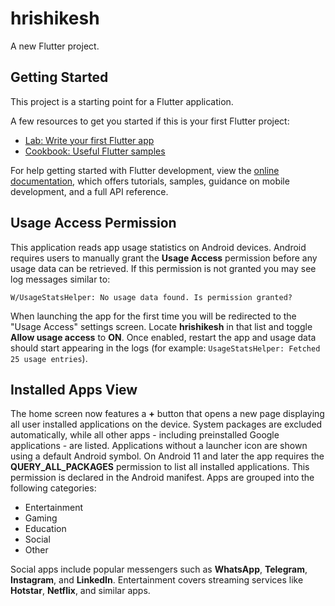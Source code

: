 # hrishikesh

A new Flutter project.

## Getting Started

This project is a starting point for a Flutter application.

A few resources to get you started if this is your first Flutter project:

- [Lab: Write your first Flutter app](https://docs.flutter.dev/get-started/codelab)
- [Cookbook: Useful Flutter samples](https://docs.flutter.dev/cookbook)

For help getting started with Flutter development, view the
[online documentation](https://docs.flutter.dev/), which offers tutorials,
samples, guidance on mobile development, and a full API reference.

## Usage Access Permission

This application reads app usage statistics on Android devices. Android
requires users to manually grant the **Usage Access** permission before any
usage data can be retrieved. If this permission is not granted you may see log
messages similar to:

```
W/UsageStatsHelper: No usage data found. Is permission granted?
```

When launching the app for the first time you will be redirected to the
"Usage Access" settings screen. Locate **hrishikesh** in that list and toggle
**Allow usage access** to **ON**. Once enabled, restart the app and usage data
should start appearing in the logs (for example:
`UsageStatsHelper: Fetched 25 usage entries`).

## Installed Apps View

The home screen now features a **+** button that opens a new page
displaying all user installed applications on the device. System
packages are excluded automatically, while all other apps - including
preinstalled Google applications - are listed. Applications without a
launcher icon are shown using a default Android symbol. On Android 11 and
later the app requires the **QUERY_ALL_PACKAGES** permission to list all
installed applications. This permission is declared in the Android
manifest. Apps are
grouped into the following categories:

- Entertainment
- Gaming
- Education
- Social
- Other

Social apps include popular messengers such as **WhatsApp**, **Telegram**,
**Instagram**, and **LinkedIn**. Entertainment covers streaming services like
**Hotstar**, **Netflix**, and similar apps.
